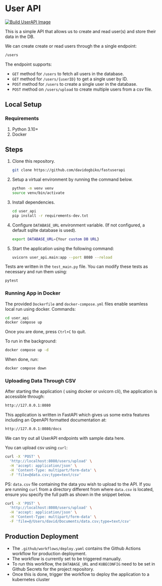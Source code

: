 # User API

[![Build UserAPI Image](https://github.com/davidogbiko/fastuserapi/actions/workflows/build_image.yaml/badge.svg?branch=main&event=push)](https://github.com/davidogbiko/fastuserapi/actions/workflows/build_image.yaml)

This is a simple API that allows us to create and read user(s) and store their data in the DB.

We can create create or read users through the a single endpoint:

```bash
/users
```

The endpoint supports:

- `GET` method for `/users` to fetch all users in the database.
- `GET` method for `/users/{userID}` to get a single user by ID.
- `POST` method for `/users` to create a single user in the database.
- `POST` method on `/users/upload` to create multiple users from a csv file.

## Local Setup

### Requirements

1. Python 3.10+
2. Docker

## Steps

1. Clone this repository.

    ```bash
    git clone https://github.com/davidogbiko/fastuserapi
    ```

2. Setup a virtual environment by running the command below.

    ```bash
    python -m venv venv
    source venv/bin/activate
    ```

3. Install dependencies.

    ```bash
    cd user_api
    pip install -r requirements-dev.txt
    ```

4. Configure `DATABASE_URL` environment variable. (If not configured, a default sqlite database is used).

    ```bash
    export DATABASE_URL={Your custom DB URL}
    ```

5. Start the application using the following command:

    ```bash
    uvicorn user_api.main:app --port 8080 --reload
    ```

Tests are written in the `test_main.py` file. You can modify these tests as necessary and run them using:

```bash
pytest
```

### Running App in Docker

The provided `Dockerfile` and `docker-compose.yml` files enable seamless local run using docker.
Commands:

```bash
cd user_api
docker compose up
```

Once you are done, press `Ctrl+C` to quit.

To run in the background:

```bash
docker compose up -d
```

When done, run:

```bash
docker compose down
```

### Uploading Data Through CSV

After starting the application ( using docker or uvicorn cli), the application is accessible through:

```bash
http://127.0.0.1:8080
```

This application is written in FastAPI which gives us some extra features including an OpenAPI formatted documentation at:

```bash
http://127.0.0.1:8080/docs
```

We can try out all UserAPI endpoints with sample data here.

You can upload csv using `curl`:

```bash
curl -X 'POST' \
  'http://localhost:8080/users/upload' \
  -H 'accept: application/json' \
  -H 'Content-Type: multipart/form-data' \
  -F 'file=@data.csv;type=text/csv'
```

PS: `data.csv` file containing the data you wish to upload to the API.
If you are running `curl` from a directory different from where `data.csv`
is located, ensure you specify the full path as shown in the snippet below.

```bash
curl -X 'POST' \
  'http://localhost:8080/users/upload' \
  -H 'accept: application/json' \
  -H 'Content-Type: multipart/form-data' \
  -F 'file=@/Users/david/Documents/data.csv;type=text/csv'
```

## Production Deployment

- The `.github/workflows/deploy.yaml` contains the Github Actions workflow for production deployment.
- The workflow is currently set to be triggered manually.
- To run this workflow, the `DATABASE_URL` and `KUBECONFIG` need to be set in Github Secrets for the project repository.
- Once this is done, trigger the workflow to deploy the application to a kubernetes cluster
